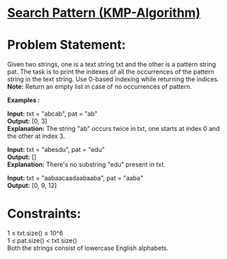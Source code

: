 # [Search Pattern (KMP-Algorithm)](https://github.com/surya8980/December-2024-Daily-Problems/blob/main/GeeksForGeeks/02-Dec-2024/Search%20Pattern%20(KMP-Algorithm).java)
# Problem Statement:
Given two strings, one is a text string txt and the other is a pattern string pat. The task is to print the indexes of all the occurrences of the pattern string in the text string. Use 0-based indexing while returning the indices.   
**Note:** Return an empty list in case of no occurrences of pattern.

**Examples :**

**Input:** txt = "abcab", pat = "ab"  
**Output:** [0, 3]  
**Explanation:** The string "ab" occurs twice in txt, one starts at index 0 and the other at index 3.   

**Input:** txt = "abesdu", pat = "edu"   
**Output:** []  
**Explanation:** There's no substring "edu" present in txt.  

**Input:** txt = "aabaacaadaabaaba", pat = "aaba"  
**Output:** [0, 9, 12]  

# Constraints:
1 ≤ txt.size() ≤ 10^6  
1 ≤ pat.size() < txt.size()  
Both the strings consist of lowercase English alphabets.

